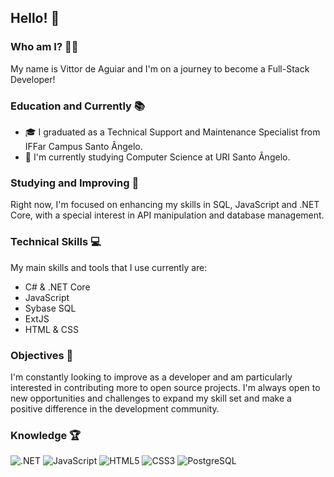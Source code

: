 ## Hello! 👋

### Who am I? 🐱‍👤
My name is Vittor de Aguiar and I'm on a journey to become a Full-Stack Developer!

### Education and Currently 📚
- 🎓 I graduated as a Technical Support and Maintenance Specialist from IFFar Campus Santo Ângelo.
- 📖 I'm currently studying Computer Science at URI Santo Ângelo.

### Studying and Improving 🎯
Right now, I'm focused on enhancing my skills in SQL, JavaScript and .NET Core, with a special interest in API manipulation and database management.

### Technical Skills 💻
My main skills and tools that I use currently are:
  - C# & .NET Core
  - JavaScript
  - Sybase SQL
  - ExtJS
  - HTML & CSS

### Objectives 🚀
I'm constantly looking to improve as a developer and am particularly interested in contributing more to open source projects. I'm always open to new opportunities and challenges to expand my skill set and make a positive difference in the development community.

### Knowledge 🏆
![.NET](https://img.shields.io/badge/.NET-512BD4?style=for-the-badge&logo=dotnet&logoColor=white)
![JavaScript](https://img.shields.io/badge/JavaScript-F7DF1E?style=for-the-badge&logo=javascript&logoColor=black)
![HTML5](https://img.shields.io/badge/HTML5-E34F26?style=for-the-badge&logo=html5&logoColor=white)
![CSS3](https://img.shields.io/badge/CSS3-1572B6?style=for-the-badge&logo=css3&logoColor=white)
![PostgreSQL](https://img.shields.io/badge/PostgreSQL-316192?style=for-the-badge&logo=postgresql&logoColor=white)
